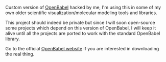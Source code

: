 Custom version of [OpenBabel](http://openbabel.org) hacked by me, I'm using this in some of
my own older scientific visualization/molecular modeling tools and libraries.

This project should indeed be private but since I will soon open-source
some projects which depend on this version of OpenBabel, I will
keep it alive until all the projects are ported to work with the
standard OpenBabel library.

Go to the official [OpenBabel website](http://openbabel.org) if you are interested in downloading the real thing.

